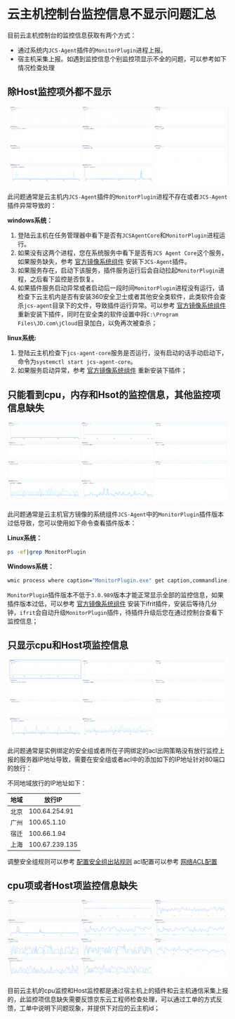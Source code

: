 # 云主机控制台监控信息不显示问题汇总

目前云主机控制台的监控信息获取有两个方式：

- 通过系统内`JCS-Agent`插件的`MonitorPlugin`进程上报。
- 宿主机采集上报。如遇到监控信息个别监控项显示不全的问题，可以参考如下情况检查处理

## 除Host监控项外都不显示

![img](../../../../../image/Elastic-Compute/Virtual-Machine/Linux/144521qc2n7i777puatuga.png)

此问题通常是云主机内`JCS-Agent`插件的`MonitorPlugin`进程不存在或者`JCS-Agent`插件异常导致的：

**windows系统：**

1. 登陆云主机在任务管理器中看下是否有`JCSAgentCore`和`MonitorPlugin`进程运行。
2. 如果没有这两个进程，您在系统服务中看下是否有`JCS Agent Core`这个服务，如果服务缺失，参考 [官方镜像系统组件](https://docs.jdcloud.com/cn/virtual-machines/default-agent-in-public-image#user-content-1) 安装下`JCS-Agent`插件。
3. 如果服务存在，启动下该服务，插件服务运行后会自动拉起`MonitorPlugin`进程，之后看下监控是否恢复。
4. 如果插件服务启动异常或者启动后一段时间`MonitorPlugin`进程没有运行，请检查下云主机内是否有安装360安全卫士或者其他安全类软件，此类软件会查杀`jcs-agent`目录下的文件，导致插件运行异常。可以参考 [官方镜像系统组件](https://docs.jdcloud.com/cn/virtual-machines/default-agent-in-public-image#user-content-1) 重新安装下插件，同时在安全类的软件设置中将`C:\Program Files\JD.com\jCloud`目录加白，以免再次被查杀；

**linux系统:**

1. 登陆云主机检查下`jcs-agent-core`服务是否运行，没有启动的话手动启动下，命令为`systemctl start jcs-agent-core`。
2. 如果服务启动异常，参考 [官方镜像系统组件](https://docs.jdcloud.com/cn/virtual-machines/default-agent-in-public-image#user-content-1) 重新安装下插件；

## 只能看到cpu，内存和Hsot的监控信息，其他监控项信息缺失

![img](../../../../../image/Elastic-Compute/Virtual-Machine/Linux/133643r6xjui5b7h2xbjj7.png)

此问题通常是云主机官方镜像的系统组件`JCS-Agent`中的`MonitorPlugin`插件版本过低导致，您可以使用如下命令查看插件版本：

**Linux系统：** 

```bash
ps -ef|grep MonitorPlugin
```

**Windows系统：** 

```bash
wmic process where caption="MonitorPlugin.exe" get caption,commandline /value
```

`MonitorPlugin`插件版本不低于`3.0.989`版本才能正常显示全部的监控信息，如果插件版本过低，可以参考 [官方镜像系统组件](https://docs.jdcloud.com/cn/virtual-machines/default-agent-in-public-image#user-content-1) 安装下ifrit插件，安装后等待几分钟，`ifrit`会自动升级`MonitorPlugin`插件，待插件升级后您在通过控制台查看下监控信息；

## 只显示cpu和Host项监控信息

![img](../../../../../image/Elastic-Compute/Virtual-Machine/Linux/134103joqqcz55wymqaqyq.png)

此问题通常是实例绑定的安全组或者所在子网绑定的acl出网策略没有放行监控上报的服务器IP地址导致，需要在安全组或者acl中的添加如下的IP地址针对80端口的放行：

不同地域放行的IP地址如下：

| 地域 | 放行IP         |
| ---- | -------------- |
| 北京 | 100.64.254.91  |
| 广州 | 100.65.1.10    |
| 宿迁 | 100.66.1.94    |
| 上海 | 100.67.239.135 |

调整安全组规则可以参考 [配置安全组出站规则](https://docs.jdcloud.com/cn/virtual-machines/configurate-outbound-rules)
acl配置可以参考 [网络ACL配置](https://docs.jdcloud.com/cn/virtual-private-cloud/network-acl-configuration#user-content-2)

## cpu项或者Host项监控信息缺失

![img](../../../../../image/Elastic-Compute/Virtual-Machine/Linux/134919orwxqti6mmllmm3q.png)

目前云主机的cpu监控和Host监控都是通过宿主机上的插件和云主机通信采集上报的，此监控项信息缺失需要反馈京东云工程师检查处理，可以通过工单的方式反馈，工单中说明下问题现象，并提供下对应的云主机id；